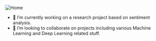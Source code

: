 <!-- ###Hi there 👋-->

<!--
**gaurika05/gaurika05** is a ✨ _special_ ✨ repository because its `README.md` (this file) appears on your GitHub profile.

Here are some ideas to get you started:

- 🔭 I’m currently working on ...
- 🌱 I’m currently learning ...
- 👯 I’m looking to collaborate on ...
- 🤔 I’m looking for help with ...
- 💬 Ask me about ...
- 📫 How to reach me: ...
- 😄 Pronouns: ...
- ⚡ Fun fact: ...
-->

![Home](https://github.com/gaurika05/gaurika05/assets/97402240/08bab3f6-9ecc-43b5-be94-bf2fd9d5afb7)

- 🔭 I’m currently working on a research project based on sentiment analysis.
- 👯 I’m looking to collaborate on projects including various Machine Learning and Deep Learning related stuff.
